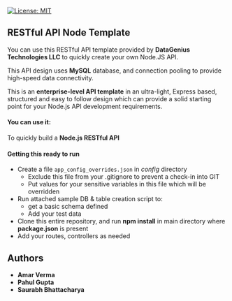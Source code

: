 [![License: MIT](https://img.shields.io/badge/License-MIT-yellow.svg)](https://opensource.org/licenses/MIT)

## RESTful API Node Template

You can use this RESTful API template provided by **DataGenius Technologies LLC** to quickly create your own Node.JS API.

This API design uses **MySQL** database, and connection pooling to provide high-speed data connectivity.

This is an **enterprise-level API template** in an ultra-light, Express based, structured and easy to follow design which can provide a solid starting point for your Node.js API development requirements.

#### You can use it:
To quickly build a **Node.js RESTful API**

#### Getting this ready to run
* Create a file `app_config_overrides.json` in *config* directory
  * Exclude this file from your .gitignore to prevent a check-in into GIT
  * Put values for your sensitive variables in this file which will be overridden
* Run attached sample DB & table creation script to:
  * get a basic schema defined
  * Add your test data
* Clone this entire repository, and run **npm install** in main directory where **package.json** is present
* Add your routes, controllers as needed


## Authors
* **Amar Verma**
* **Pahul Gupta**
* **Saurabh Bhattacharya**
